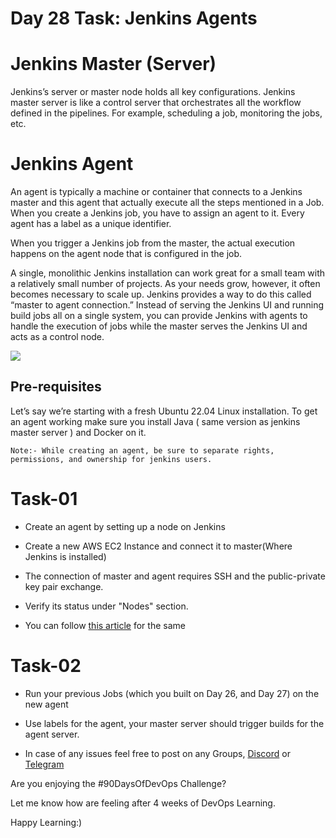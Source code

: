 # Day 28 Task: Jenkins Agents


# Jenkins Master (Server)
Jenkins’s server or master node holds all key configurations. Jenkins master server is like a control server that orchestrates all the workflow defined in the pipelines. For example, scheduling a job, monitoring the jobs, etc.

# Jenkins Agent
An agent is typically a machine or container that connects to a Jenkins master and this agent that actually execute all the steps mentioned in a Job. When you create a Jenkins job, you have to assign an agent to it. Every agent has a label as a unique identifier.

When you trigger a Jenkins job from the master, the actual execution happens on the agent node that is configured in the job.

A single, monolithic Jenkins installation can work great for a small team with a relatively small number of projects. As your needs grow, however, it often becomes necessary to scale up. Jenkins provides a way to do this called “master to agent connection.” Instead of serving the Jenkins UI and running build jobs all on a single system, you can provide Jenkins with agents to handle the execution of jobs while the master serves the Jenkins UI and acts as a control node.

 <p><img src="https://user-images.githubusercontent.com/115981550/215276859-fa140ab7-e905-41c9-8ae2-1eef577c5e72.png" /></p>

## Pre-requisites
Let’s say we’re starting with a fresh Ubuntu 22.04 Linux installation. To get an agent working make sure you install Java ( same version as jenkins master server ) and Docker on it.

`
Note:-
While creating an agent, be sure to separate rights, permissions, and ownership for jenkins users. 
`

# Task-01

  

  

- Create an agent by setting up a node on Jenkins

- Create a new AWS EC2 Instance and connect it to master(Where Jenkins is installed)

- The connection of master and agent requires SSH and the public-private key pair exchange.
- Verify its status under "Nodes" section.

- You can follow [this article](https://www.linkedin.com/posts/chetanrakhra_devops-project-share-activity-7017885886461698048-os5f?utm_source=share&utm_medium=member_android) for the same

  

# Task-02

  

  

- Run your previous Jobs (which you built on Day 26, and Day 27) on the new agent

- Use labels for the agent, your master server should trigger builds for the agent server.

  

- In case of any issues feel free to post on any Groups, [Discord](https://discord.gg/Q6ntmMtH) or [Telegram](https://t.me/trainwithshubham)

  

Are you enjoying the #90DaysOfDevOps Challenge?

Let me know how are feeling after 4 weeks of DevOps Learning.

  
  

Happy Learning:)
